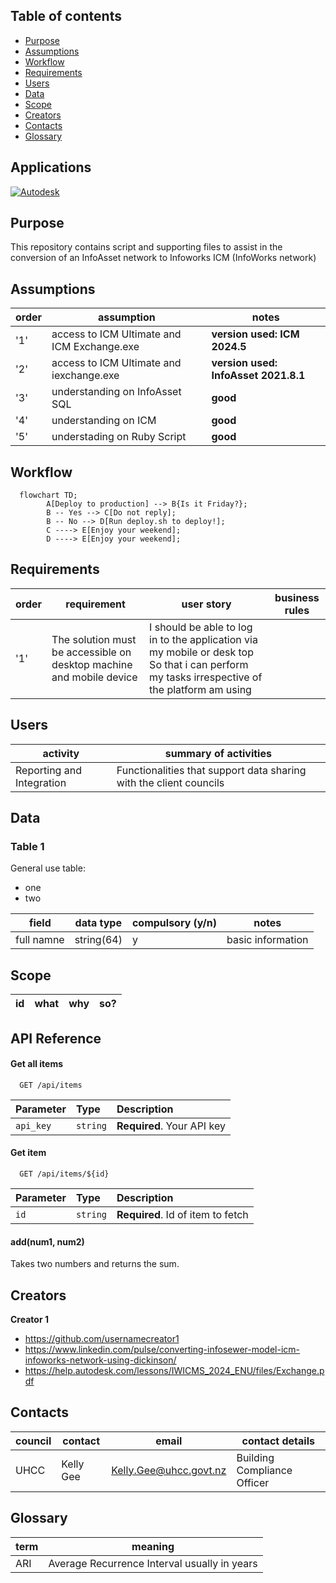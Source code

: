 ## Table of contents

- [Purpose](#purpose)
- [Assumptions](#assumptions)
- [Workflow](#workflow)
- [Requirements](#requirements)
- [Users](#users)
- [Data](#data)
- [Scope](#scope)
- [Creators](#creators)
- [Contacts](#contacts)
- [Glossary](#glossary)

## Applications

[![Autodesk](https://img.shields.io/badge/License-FME-green.svg)](https://www.autodesk.com/nz)

## Purpose

This repository contains script and supporting files to assist in the conversion of an InfoAsset network to 
Infoworks ICM (InfoWorks network)

## Assumptions

order | assumption | notes
--- | --- | ---
'1' | access to ICM Ultimate and ICM Exchange.exe | **version used: ICM 2024.5**
'2' | access to ICM Ultimate and iexchange.exe | **version used: InfoAsset 2021.8.1**
'3' | understanding on InfoAsset SQL | **good**
'4' | understanding on ICM | **good**
'5' | understading on Ruby Script | **good**

## Workflow

```mermaid
  flowchart TD;
		A[Deploy to production] --> B{Is it Friday?};
		B -- Yes --> C[Do not reply];
		B -- No --> D[Run deploy.sh to deploy!];
		C ----> E[Enjoy your weekend];
		D ----> E[Enjoy your weekend];
```

## Requirements

order | requirement | user story | business rules
--- | --- | --- | ---
'1' | The solution must be accessible on desktop machine and mobile device | I should be able to log in to the application via my mobile or desk top So that i can perform my tasks irrespective of the platform am using | |

## Users

activity | summary of activities
--- | ---
Reporting and Integration | Functionalities that support data sharing with the client councils

## Data

### Table 1

General use table:

- one
- two

field | data type | compulsory (y/n) | notes
--- | --- | --- | ---
full namne | string(64) | y | basic information

## Scope

id | what | why | so?
--- | --- | --- | ---

## API Reference

#### Get all items

```http
  GET /api/items
```

| Parameter | Type     | Description                |
| :-------- | :------- | :------------------------- |
| `api_key` | `string` | **Required**. Your API key |

#### Get item

```http
  GET /api/items/${id}
```

| Parameter | Type     | Description                       |
| :-------- | :------- | :-------------------------------- |
| `id`      | `string` | **Required**. Id of item to fetch |

#### add(num1, num2)

Takes two numbers and returns the sum.

## Creators

**Creator 1**

- <https://github.com/usernamecreator1>
- <https://www.linkedin.com/pulse/converting-infosewer-model-icm-infoworks-network-using-dickinson/>
- <https://help.autodesk.com/lessons/IWICMS_2024_ENU/files/Exchange.pdf>

## Contacts

council | contact | email | contact details
--- | --- | --- | ---
UHCC | Kelly Gee | Kelly.Gee@uhcc.govt.nz | Building Compliance Officer

## Glossary

term | meaning
--- | ---
ARI | Average Recurrence Interval usually in years
